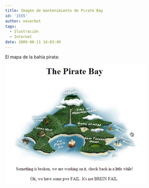 ```yaml
---
title: Imagen de mantenimiento de Pirate Bay
id: '1555'
author: neverbot
tags:
  - Ilustración
  - Internet
date: 2009-08-11 14:03:49
---
```


El mapa de la bahía pirata:

![Pirate Bay fail page](./imagen-de-mantenimiento-de-pirate-bay/pirate-bay-fail.jpg "Pirate Bay fail page")